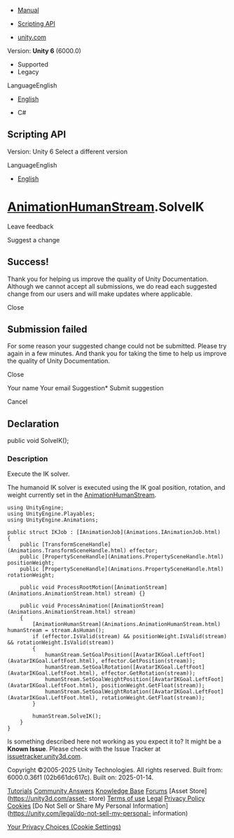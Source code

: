 [ ]()

  * [Manual](../Manual/index.html)
  * [Scripting API](../ScriptReference/index.html)

  * [unity.com](https://unity.com/)

Version: **Unity 6** (6000.0)

  * Supported
  * Legacy

LanguageEnglish

  * [English]()

  * C#

[ ](https://docs.unity3d.com)

## Scripting API

Version: Unity 6 Select a different version

LanguageEnglish

  * [English]()

#  [AnimationHumanStream](Animations.AnimationHumanStream.html).SolveIK

Leave feedback

Suggest a change

## Success!

Thank you for helping us improve the quality of Unity Documentation. Although
we cannot accept all submissions, we do read each suggested change from our
users and will make updates where applicable.

Close

## Submission failed

For some reason your suggested change could not be submitted. Please <a>try
again</a> in a few minutes. And thank you for taking the time to help us
improve the quality of Unity Documentation.

Close

Your name Your email Suggestion* Submit suggestion

Cancel

[ ]()

## Declaration

public void SolveIK();

### Description

Execute the IK solver.

The humanoid IK solver is executed using the IK goal position, rotation, and
weight currently set in the
[AnimationHumanStream](Animations.AnimationHumanStream.html).

    
    
    using UnityEngine;
    using UnityEngine.Playables;
    using UnityEngine.Animations;  
      
    public struct IKJob : [IAnimationJob](Animations.IAnimationJob.html)
    {
        public [TransformSceneHandle](Animations.TransformSceneHandle.html) effector;
        public [PropertySceneHandle](Animations.PropertySceneHandle.html) positionWeight;
        public [PropertySceneHandle](Animations.PropertySceneHandle.html) rotationWeight;  
      
        public void ProcessRootMotion([AnimationStream](Animations.AnimationStream.html) stream) {}  
      
        public void ProcessAnimation([AnimationStream](Animations.AnimationStream.html) stream)
        {
            [AnimationHumanStream](Animations.AnimationHumanStream.html) humanStream = stream.AsHuman();
            if (effector.IsValid(stream) && positionWeight.IsValid(stream) && rotationWeight.IsValid(stream))
            {
                humanStream.SetGoalPosition([AvatarIKGoal.LeftFoot](AvatarIKGoal.LeftFoot.html), effector.GetPosition(stream));
                humanStream.SetGoalRotation([AvatarIKGoal.LeftFoot](AvatarIKGoal.LeftFoot.html), effector.GetRotation(stream));
                humanStream.SetGoalWeightPosition([AvatarIKGoal.LeftFoot](AvatarIKGoal.LeftFoot.html), positionWeight.GetFloat(stream));
                humanStream.SetGoalWeightRotation([AvatarIKGoal.LeftFoot](AvatarIKGoal.LeftFoot.html), rotationWeight.GetFloat(stream));
            }  
      
            humanStream.SolveIK();
        }
    }
    

Is something described here not working as you expect it to? It might be a
**Known Issue**. Please check with the Issue Tracker at
[issuetracker.unity3d.com](https://issuetracker.unity3d.com).

Copyright ©2005-2025 Unity Technologies. All rights reserved. Built from:
6000.0.36f1 (02b661dc617c). Built on: 2025-01-14.

[Tutorials](https://unity3d.com/learn) [Community
Answers](https://answers.unity3d.com) [Knowledge
Base](https://support.unity3d.com/hc/en-us)
[Forums](https://forum.unity3d.com) [Asset Store](https://unity3d.com/asset-
store) [Terms of use](https://docs.unity3d.com/Manual/TermsOfUse.html)
[Legal](https://unity.com/legal) [Privacy
Policy](https://unity.com/legal/privacy-policy)
[Cookies](https://unity.com/legal/cookie-policy) [Do Not Sell or Share My
Personal Information](https://unity.com/legal/do-not-sell-my-personal-
information)

[Your Privacy Choices (Cookie Settings)](javascript:void\(0\);)

